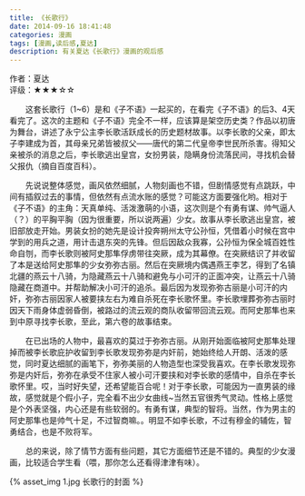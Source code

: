 ```yaml
---
title: 《长歌行》
date: 2014-09-16 18:41:48
categories: 漫画
tags: [漫画,读后感,夏达]
description: 有关夏达《长歌行》漫画的观后感
---
```

作者：夏达  
评级：★★★☆☆  
  
&emsp;&emsp;这套长歌行（1~6）是和《子不语》一起买的，在看完《子不语》的后3、4天看完了。这次的主题和《子不语》完全不一样，应该算是架空历史类？作品以初唐为舞台，讲述了永宁公主李长歌活跃成长的历史题材故事。以李长歌的父亲，即太子李建成为首，其母亲兄弟皆被叔父——唐代的第二代皇帝李世民所杀害。得知父亲被杀的消息之后，李长歌逃出皇宫，女扮男装，隐瞒身份流落民间，寻找机会替父报仇（摘自百度百科）。
<!--more-->
&emsp;&emsp;先说说整体感觉，画风依然细腻，人物刻画也不错，但剧情感觉有点跳跃，中间有插叙过去的事情，但依然有点流水账的感觉？可能这方面要强化哟。相对于《子不语》的主角：天真单纯、活泼激萌的小语，这次则是个有勇有谋、帅气逼人（？）的平胸平胸（因为很重要，所以说两遍）少女。故事从李长歌逃出皇宫，被旧部放走开始。男装女扮的她先是设计投奔朔州太守公孙恒，凭借着小时候在宫中学到的用兵之道，用计击退东突的先锋。但后因敌众我寡，公孙恒为保全城百姓性命自刎，而李长歌则被阿史那隼俘虏带往突厥，成为其幕僚。在突厥结识了并收留了本是送给阿史那隼的少女弥弥古丽。然后在突厥境内偶遇燕王李艺，得到了名镇北疆的燕云十八骑，为隐藏燕云十八骑和避免与小可汗的正面冲突，让燕云十八骑隐藏在商道中。并帮助解决小可汗的追杀。最后因为发现弥弥古丽是小可汗的内奸，弥弥古丽因家人被要挟左右为难自杀死在李长歌怀里。李长歌埋葬弥弥古丽时因天下雨身体虚弱昏倒，被路过的流云观的商队收留带回流云观。而阿史那隼也来到中原寻找李长歌，至此，第六卷的故事结束。

&emsp;&emsp;在已出场的人物中，最喜欢的莫过于弥弥古丽。从刚开始面临被阿史那隼处理掉而被李长歌庇护收留到李长歌发现弥弥是内奸前，她始终给人开朗、活泼的感觉，同时夏达细腻的画笔下，弥弥美丽的人物造型也深受我喜欢。在李长歌发现弥弥是内奸后，弥弥在承受不住家人被小可汗要挟和对李长歌的感情中，自杀在李长歌怀里。哎，当时好失望，还希望能百合呢！对于李长歌，可能因为一直男装的缘故，感觉就是个假小子，完全看不出少女曲线~当然五官很秀气灵动。性格上感觉是个外表坚强，内心还是有些软弱的。有勇有谋，典型的智将。当然，作为男主的阿史那隼也是帅气十足，不过智商嘛。。明显不如李长歌，不过有穆金的辅佐，智勇结合，也是不败将军。

&emsp;&emsp;总的来说，除了情节方面有些问题，其它方面细节还是不错的。典型的少女漫画，比较适合学生看（喂，那你怎么还看得津津有味）。

{% asset_img 1.jpg 长歌行的封面 %}